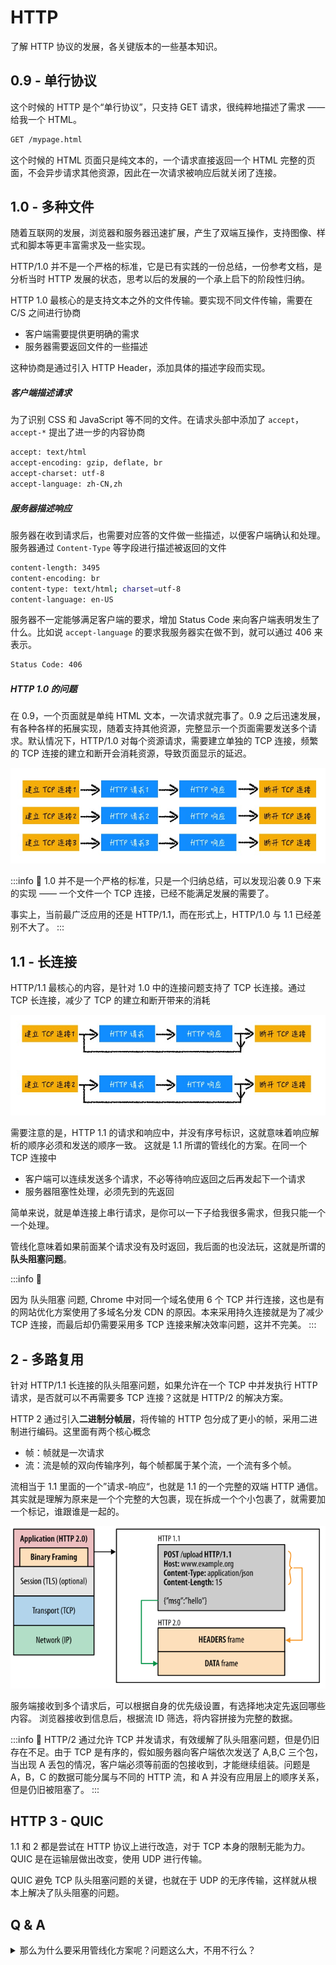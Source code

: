 # HTTP

了解 HTTP 协议的发展，各关键版本的一些基本知识。

## 0.9 - 单行协议

这个时候的 HTTP 是个“单行协议”，只支持 GET 请求，很纯粹地描述了需求 —— 给我一个 HTML。

```bash
GET /mypage.html
```

这个时候的 HTML 页面只是纯文本的，一个请求直接返回一个 HTML 完整的页面，不会异步请求其他资源，因此在一次请求被响应后就关闭了连接。

## 1.0 - 多种文件

随着互联网的发展，浏览器和服务器迅速扩展，产生了双端互操作，支持图像、样式和脚本等更丰富需求及一些实现。

HTTP/1.0 并不是一个严格的标准，它是已有实践的一份总结，一份参考文档，是分析当时 HTTP 发展的状态，思考以后的发展的一个承上启下的阶段性归纳。

HTTP 1.0 最核心的是支持文本之外的文件传输。要实现不同文件传输，需要在 C/S 之间进行协商

- 客户端需要提供更明确的需求
- 服务器需要返回文件的一些描述

这种协商是通过引入 HTTP Header，添加具体的描述字段而实现。

##### 客户端描述请求

为了识别 CSS 和 JavaScript 等不同的文件。在请求头部中添加了 `accept`，`accept-*` 提出了进一步的内容协商

```bash
accept: text/html
accept-encoding: gzip, deflate, br
accept-charset: utf-8
accept-language: zh-CN,zh
```

##### 服务器描述响应

服务器在收到请求后，也需要对应答的文件做一些描述，以便客户端确认和处理。服务器通过 `Content-Type` 等字段进行描述被返回的文件

```bash
content-length: 3495
content-encoding: br
content-type: text/html; charset=utf-8
content-language: en-US
```

服务器不一定能够满足客户端的要求，增加 Status Code 来向客户端表明发生了什么。比如说 `accept-language` 的要求我服务器实在做不到，就可以通过 406 来表示。

```bash
Status Code: 406
```

##### HTTP 1.0 的问题

在 0.9，一个页面就是单纯 HTML 文本，一次请求就完事了。0.9 之后迅速发展，有各种各样的拓展实现，随着支持其他资源，完整显示一个页面需要发送多个请求。默认情况下，HTTP/1.0 对每个资源请求，需要建立单独的 TCP 连接，频繁的 TCP 连接的建立和断开会消耗资源，导致页面显示的延迟。

![HTTP 1.0](../assets/http-1.jpg)

:::info 🤔
1.0 并不是一个严格的标准，只是一个归纳总结，可以发现沿袭 0.9 下来的实现 —— 一个文件一个 TCP 连接，已经不能满足发展的需要了。

事实上，当前最广泛应用的还是 HTTP/1.1，而在形式上，HTTP/1.0 与 1.1 已经差别不大了。
:::

## 1.1 - 长连接

HTTP/1.1 最核心的内容，是针对 1.0 中的连接问题支持了 TCP 长连接。通过 TCP 长连接，减少了 TCP 的建立和断开带来的消耗

![HTTP 1.1](../assets/http-1-1.jpg)

需要注意的是，HTTP 1.1 的请求和响应中，并没有序号标识，这就意味着响应解析的顺序必须和发送的顺序一致。
这就是 1.1 所谓的管线化的方案。在同一个 TCP 连接中

- 客户端可以连续发送多个请求，不必等待响应返回之后再发起下一个请求
- 服务器阻塞性处理，必须先到的先返回

<!-- 服务器如何知道是顺序的，管线化还需要更多的理解 -->

简单来说，就是单连接上串行请求，是你可以一下子给我很多需求，但我只能一个一个处理。

管线化意味着如果前面某个请求没有及时返回，我后面的也没法玩，这就是所谓的 **队头阻塞问题**。

:::info 🤔

因为 队头阻塞 问题, Chrome 中对同一个域名使用 6 个 TCP 并行连接，这也是有的网站优化方案使用了多域名分发 CDN 的原因。本来采用持久连接就是为了减少 TCP 连接，而最后却仍需要采用多 TCP 连接来解决效率问题，这并不完美。
:::

## 2 - 多路复用

针对 HTTP/1.1 长连接的队头阻塞问题，如果允许在一个 TCP 中并发执行 HTTP 请求，是否就可以不再需要多 TCP 连接？这就是 HTTP/2 的解决方案。

HTTP 2 通过引入**二进制分帧层**，将传输的 HTTP 包分成了更小的帧，采用二进制进行编码。这里面有两个核心概念

- 帧：帧就是一次请求
- 流：流是帧的双向传输序列，每个帧都属于某个流，一个流有多个帧。

流相当于 1.1 里面的一个”请求-响应“，也就是 1.1 的一个完整的双端 HTTP 通信。其实就是理解为原来是一个个完整的大包裹，现在拆成一个个小包裹了，就需要加一个标记，谁跟谁是一起的。

![二进制分帧层](../assets/binary-framing-layer.svg)

服务端接收到多个请求后，可以根据自身的优先级设置，有选择地决定先返回哪些内容。
浏览器接收到信息后，根据流 ID 筛选，将内容拼接为完整的数据。

:::info 🤔
HTTP/2 通过允许 TCP 并发请求，有效缓解了队头阻塞问题，但是仍旧存在不足。由于 TCP 是有序的，假如服务器向客户端依次发送了 A,B,C 三个包，当出现 A 丢包的情况，客户端必须等前面的包接收到，才能继续组装。问题是 A，B，C 的数据可能分属与不同的 HTTP 流，和 A 并没有应用层上的顺序关系，但是仍旧被阻塞了。
:::

## HTTP 3 - QUIC

1.1 和 2 都是尝试在 HTTP 协议上进行改造，对于 TCP 本身的限制无能为力。QUIC 是在运输层做出改变，使用 UDP 进行传输。

QUIC 避免 TCP 队头阻塞问题的关键，也就在于 UDP 的无序传输，这样就从根本上解决了队头阻塞的问题。

## Q & A

<details>
  <summary>那么为什么要采用管线化方案呢？问题这么大，不用不行么？</summary>
  <div></div>
</details>

<!-- ##### 引入了分块传输

HTTP/1.1 引入了 分块传输(Chunk Transfer)机制来解决大文件传输等方面的问题。Chunk Transfer 机制，允许服务器对数据进行分块，这个时候传输的 HTTP 包，称为 不定长包体，打个比方来说

定长包体传输是直接告诉你长度是多少，你就照着接收就好
不定长包体，分块传输是让你先接收着，到结束的时候我会告诉你的
分块传输，通过使用 [Transer-Encoding](https://developer.mozilla.org/zh-CN/docs/Web/HTTP/Headers/Transfer-Encoding) 指明使用分块传输方式，这个时候就不必在响应时指定 Content-Length 了，可以边压缩边传输，大文件也可以拆开了。以一个简单的例子看一下

```js
const express = require("express");
const app = express();
const port = 3000;

app.get("/", (req, res) => {
  res.setHeader("Transfer-Encoding", "chunked");
  let text = "Hello Wolrd";
  for (let i = 0, len = text.length; i < len; i++) {
    res.write(text.charAt(i) + "\n");
  }
  res.end();
});

app.listen(port, () => {
  console.log(`Example app listening at http://localhost:${port}`);
});
````

从 WireShark 可以看到在返回中分成了一块块的数据，最后再合并起来。

<MyImg src={require("../assets/chunk.jpg")} width="600px" /> -->

<!-- ##### HTTP2 的其他特性

| 特性           | 说明                                         |
| -------------- | -------------------------------------------- |
| 服务端推送     | 支持将数据主动推送到浏览器                   |
| 请求优先级设置 | 支持设置请求优先级，让服务器优先处理高优请求 |
| 头部压缩       | HTTP/2 对请求头和响应头进行了压缩          |

| 功能         | 解释                    |
| ------------ | ----------------------- |
| 支持多种文件 | Content-Type, accept-\* |
| 支持内容推送 | 引入 POST 请求          |
| 支持状态说明 | 引入 Status Code        |
| 其他         | 缓存和认证等            | -->
